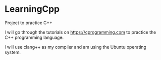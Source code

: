 # LearningCpp
Project to practice C++

I will go through the tutorials on https://cprogramming.com to practice the C++ programming language.

I will use clang++ as my compiler and am using the Ubuntu operating system.
